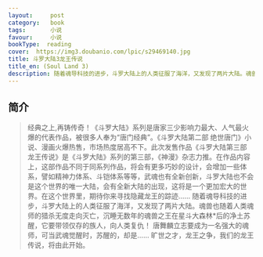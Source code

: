 ```yaml
---
layout:     post
category:   book
tags:       小说
favour:     小说
bookType:  reading
cover:  https://img3.doubanio.com/lpic/s29469140.jpg
title: 斗罗大陆3龙王传说
title_en: (Soul Land 3)
description: 随着魂导科技的进步，斗罗大陆上的人类征服了海洋，又发现了两片大陆。魂兽也随着人类魂师的猎杀无度走向灭亡，沉睡无数年的魂兽之王在星斗大森林的净土苏醒，它要带领仅存的族人，向人类复仇！旷世之才，龙王之争，我们的龙王传说，将由此开始。
---
```


## 简介
> 经典之上,再铸传奇！《斗罗大陆》系列是唐家三少影响力最大、人气最火爆的代表作品，被很多人奉为“唐门经典”。《斗罗大陆第二部 绝世唐门》小说、漫画火爆热售，市场热度居高不下。此次发售作品《斗罗大陆第三部 龙王传说》是《斗罗大陆》系列的第三部，《神漫》杂志力推。在作品内容上，这部作品不同于同系列作品，将会有更多巧妙的设计，会增加一些体系，譬如精神力体系、斗铠体系等等，武魂也有全新创新，斗罗大陆也不会是这个世界的唯一大陆，会有全新大陆的出现，这将是一个更加宏大的世界。在这个世界里，期待你来寻找隐藏龙王的踪迹……
  随着魂导科技的进步，斗罗大陆上的人类征服了海洋，又发现了两片大陆。魂兽也随着人类魂师的猎杀无度走向灭亡，沉睡无数年的魂兽之王在星斗大森林*后的净土苏醒，它要带领仅存的族人，向人类复仇！
  唐舞麟立志要成为一名强大的魂师，可当武魂觉醒时，苏醒的，却是……
  旷世之才，龙王之争，我们的龙王传说，将由此开始。